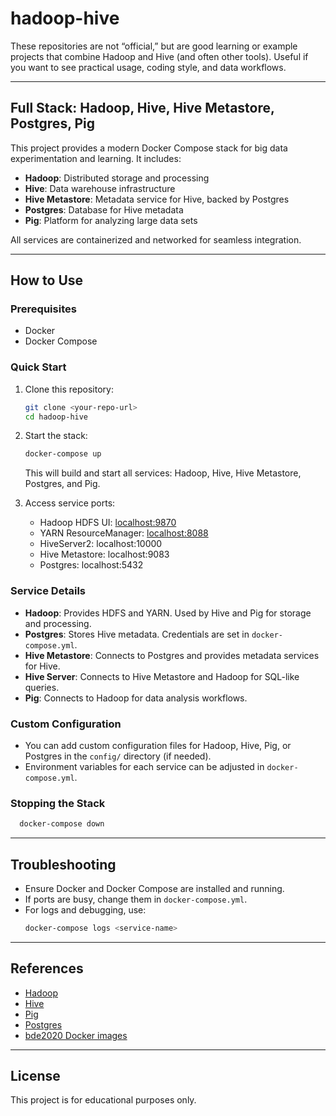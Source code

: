 # hadoop-hive
These repositories are not “official,” but are good learning or example projects that combine Hadoop and Hive (and often other tools). Useful if you want to see practical usage, coding style, and data workflows.

---

## Full Stack: Hadoop, Hive, Hive Metastore, Postgres, Pig

This project provides a modern Docker Compose stack for big data experimentation and learning. It includes:
- **Hadoop**: Distributed storage and processing
- **Hive**: Data warehouse infrastructure
- **Hive Metastore**: Metadata service for Hive, backed by Postgres
- **Postgres**: Database for Hive metadata
- **Pig**: Platform for analyzing large data sets

All services are containerized and networked for seamless integration.

---

## How to Use

### Prerequisites
- Docker
- Docker Compose

### Quick Start
1. Clone this repository:
   ```bash
   git clone <your-repo-url>
   cd hadoop-hive
   ```
2. Start the stack:
   ```bash
   docker-compose up
   ```
   This will build and start all services: Hadoop, Hive, Hive Metastore, Postgres, and Pig.

3. Access service ports:
   - Hadoop HDFS UI: [localhost:9870](http://localhost:9870)
   - YARN ResourceManager: [localhost:8088](http://localhost:8088)
   - HiveServer2: localhost:10000
   - Hive Metastore: localhost:9083
   - Postgres: localhost:5432

### Service Details
- **Hadoop**: Provides HDFS and YARN. Used by Hive and Pig for storage and processing.
- **Postgres**: Stores Hive metadata. Credentials are set in `docker-compose.yml`.
- **Hive Metastore**: Connects to Postgres and provides metadata services for Hive.
- **Hive Server**: Connects to Hive Metastore and Hadoop for SQL-like queries.
- **Pig**: Connects to Hadoop for data analysis workflows.

### Custom Configuration
- You can add custom configuration files for Hadoop, Hive, Pig, or Postgres in the `config/` directory (if needed).
- Environment variables for each service can be adjusted in `docker-compose.yml`.

### Stopping the Stack
```bash
  docker-compose down
```

---

## Troubleshooting
- Ensure Docker and Docker Compose are installed and running.
- If ports are busy, change them in `docker-compose.yml`.
- For logs and debugging, use:
  ```bash
  docker-compose logs <service-name>
  ```

---

## References
- [Hadoop](https://hadoop.apache.org/)
- [Hive](https://hive.apache.org/)
- [Pig](https://pig.apache.org/)
- [Postgres](https://www.postgresql.org/)
- [bde2020 Docker images](https://github.com/big-data-europe/docker-hadoop)

---

## License
This project is for educational purposes only.
